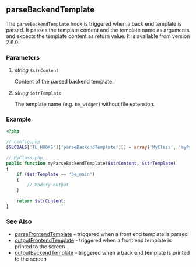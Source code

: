 parseBackendTemplate
--------------------

The `parseBackendTemplate` hook is triggered when a back end template is parsed. It passes the template content and the template name as arguments and expects the template content as return value. It is available from version 2.6.0.


### Parameters ###

1. *string* `$strContent`

	Content of the parsed backend template.

2. *string* `$strTemplate`

	The template name (e.g. `be_widget`) without file extension.


### Example ###

```php
<?php

// config.php
$GLOBALS['TL_HOOKS']['parseBackendTemplate'][] = array('MyClass', 'myParseBackendTemplate');

// MyClass.php
public function myParseBackendTemplate($strContent, $strTemplate)
{
    if ($strTemplate == 'be_main')
    {
        // Modify output
    }

    return $strContent;
}
```


### See Also ###

- [parseFrontendTemplate](parseFrontendTemplate.md) - triggered when a front end template is parsed
- [outputFrontendTemplate](outputFrontendTemplate.md) - triggered when a front end template is printed to the screen
- [outputBackendTemplate](outputBackendTemplate.md) - triggered when a back end template is printed to the screen

